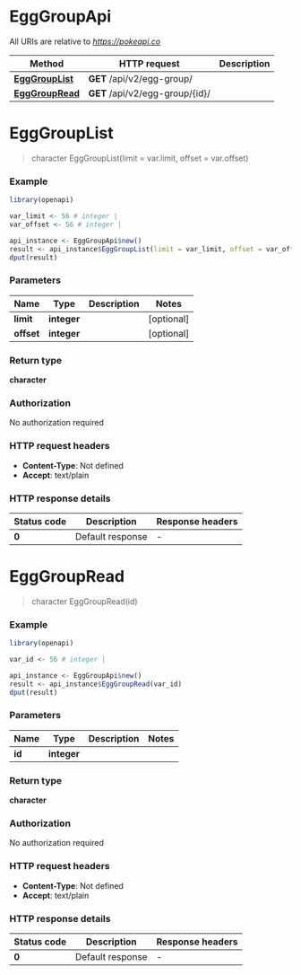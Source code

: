 # EggGroupApi

All URIs are relative to *https://pokeapi.co*

Method | HTTP request | Description
------------- | ------------- | -------------
[**EggGroupList**](EggGroupApi.md#EggGroupList) | **GET** /api/v2/egg-group/ | 
[**EggGroupRead**](EggGroupApi.md#EggGroupRead) | **GET** /api/v2/egg-group/{id}/ | 


# **EggGroupList**
> character EggGroupList(limit = var.limit, offset = var.offset)



### Example
```R
library(openapi)

var_limit <- 56 # integer | 
var_offset <- 56 # integer | 

api_instance <- EggGroupApi$new()
result <- api_instance$EggGroupList(limit = var_limit, offset = var_offset)
dput(result)
```

### Parameters

Name | Type | Description  | Notes
------------- | ------------- | ------------- | -------------
 **limit** | **integer**|  | [optional] 
 **offset** | **integer**|  | [optional] 

### Return type

**character**

### Authorization

No authorization required

### HTTP request headers

 - **Content-Type**: Not defined
 - **Accept**: text/plain

### HTTP response details
| Status code | Description | Response headers |
|-------------|-------------|------------------|
| **0** | Default response |  -  |

# **EggGroupRead**
> character EggGroupRead(id)



### Example
```R
library(openapi)

var_id <- 56 # integer | 

api_instance <- EggGroupApi$new()
result <- api_instance$EggGroupRead(var_id)
dput(result)
```

### Parameters

Name | Type | Description  | Notes
------------- | ------------- | ------------- | -------------
 **id** | **integer**|  | 

### Return type

**character**

### Authorization

No authorization required

### HTTP request headers

 - **Content-Type**: Not defined
 - **Accept**: text/plain

### HTTP response details
| Status code | Description | Response headers |
|-------------|-------------|------------------|
| **0** | Default response |  -  |

